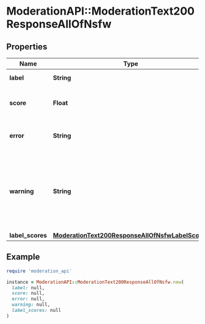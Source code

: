 # ModerationAPI::ModerationText200ResponseAllOfNsfw

## Properties

| Name | Type | Description | Notes |
| ---- | ---- | ----------- | ----- |
| **label** | **String** | The label of the model | [optional] |
| **score** | **Float** | The confidence of the model | [optional] |
| **error** | **String** | Indicates an error with the model | [optional] |
| **warning** | **String** | Indicates a warning from the model, e.g. if the text is too short or long and the model might not be accurate | [optional] |
| **label_scores** | [**ModerationText200ResponseAllOfNsfwLabelScores**](ModerationText200ResponseAllOfNsfwLabelScores.md) |  | [optional] |

## Example

```ruby
require 'moderation_api'

instance = ModerationAPI::ModerationText200ResponseAllOfNsfw.new(
  label: null,
  score: null,
  error: null,
  warning: null,
  label_scores: null
)
```

